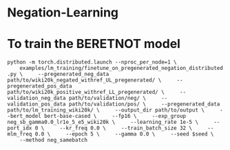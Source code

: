 # Negation-Learning

# To train the BERETNOT model
`python -m torch.distributed.launch --nproc_per_node=1 \
    examples/lm_training/finetune_on_pregenerated_negation_distributed.py \
    --pregenerated_neg_data path/to/wiki20k_negated_withref_UL_pregenerated/ \
    --pregenerated_pos_data path/to/wiki20k_positive_withref_LL_pregenerated/ \
    --validation_neg_data path/to/validation/neg/ \
    --validation_pos_data path/to/validation/pos/ \
    --pregenerated_data path/to/lm_training_wiki20k/ \
    --output_dir path/to/output \
    --bert_model bert-base-cased \
    --fp16 \
    --exp_group neg_sb_gamma0.0_lr1e_5_e5_wiki20k \
    --learning_rate 1e-5 \
    --port_idx 0 \
    --kr_freq 0.0 \
    --train_batch_size 32 \
    --mlm_freq 0.0 \
    --epoch 5 \
    --gamma 0.0 \
    --seed $seed \
    --method neg_samebatch`
